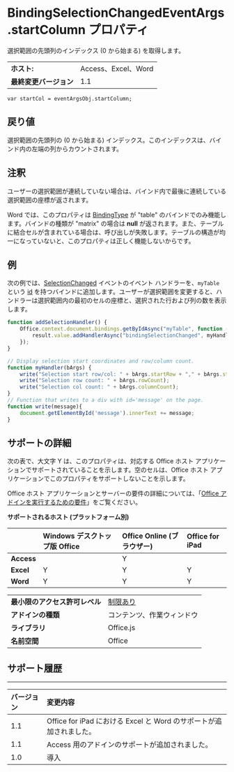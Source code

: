 
# <a name="bindingselectionchangedeventargs.startcolumn-property"></a>BindingSelectionChangedEventArgs.startColumn プロパティ
選択範囲の先頭列のインデックス (0 から始まる) を取得します。

|||
|:-----|:-----|
|**ホスト:**|Access、Excel、Word|
|**最終変更バージョン**|1.1|

```
var startCol = eventArgsObj.startColumn;
```


## <a name="return-value"></a>戻り値

選択範囲の先頭列の (0 から始まる) インデックス。このインデックスは、バインド内の左端の列からカウントされます。


## <a name="remarks"></a>注釈

ユーザーの選択範囲が連続していない場合は、バインド内で最後に連続している選択範囲の座標が返されます。 

Word では、このプロパティは [BindingType](../../reference/shared/bindingtype-enumeration.md) が "table" のバインドでのみ機能します。バインドの種類が "matrix" の場合は **null** が返されます。また、テーブルに結合セルが含まれている場合は、呼び出しが失敗します。テーブルの構造が均一になっていないと、このプロパティは正しく機能しないからです。


## <a name="example"></a>例

次の例では、[SelectionChanged](../../reference/shared/binding.bindingselectionchangedevent.md) イベントのイベント ハンドラーを、`myTable` という [id](../../reference/shared/binding.id.md) を持つバインドに追加します。ユーザーが選択範囲を変更すると、ハンドラーは選択範囲内の最初のセルの座標と、選択された行および列の数を表示します。


```js
function addSelectionHandler() {
    Office.context.document.bindings.getByIdAsync("myTable", function (result) {
        result.value.addHandlerAsync("bindingSelectionChanged", myHandler);
    });
}

// Display selection start coordinates and row/column count.
function myHandler(bArgs) {
    write("Selection start row/col: " + bArgs.startRow + "," + bArgs.startColumn);
    write("Selection row count: " + bArgs.rowCount);
    write("Selection col count: " + bArgs.columnCount);
}
// Function that writes to a div with id='message' on the page.
function write(message){
    document.getElementById('message').innerText += message; 
}
```


## <a name="support-details"></a>サポートの詳細


次の表で、大文字 Y は、このプロパティは、対応する Office ホスト アプリケーションでサポートされていることを示します。空のセルは、Office ホスト アプリケーションでこのプロパティをサポートしないことを示します。

Office ホスト アプリケーションとサーバーの要件の詳細については、「[Office アドインを実行するための要件](../../docs/overview/requirements-for-running-office-add-ins.md)」をご覧ください。


**サポートされるホスト (プラットフォーム別)**


||**Windows デスクトップ版 Office**|**Office Online (ブラウザー)**|**Office for iPad**|
|:-----|:-----|:-----|:-----|
|**Access**||Y||
|**Excel**|Y|Y|Y|
|**Word**|Y|Y|Y|

|||
|:-----|:-----|
|**最小限のアクセス許可レベル**|[制限あり](../../docs/develop/requesting-permissions-for-api-use-in-content-and-task-pane-add-ins.md)|
|**アドインの種類**|コンテンツ、作業ウィンドウ|
|**ライブラリ**|Office.js|
|**名前空間**|Office|

## <a name="support-history"></a>サポート履歴



****


|**バージョン**|**変更内容**|
|:-----|:-----|
|1.1|Office for iPad における Excel と Word のサポートが追加されました。|
|1.1|Access 用のアドインのサポートが追加されました。|
|1.0|導入|
